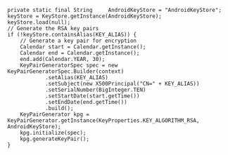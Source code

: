     private static final String     AndroidKeyStore = "AndroidKeyStore";
    keyStore = KeyStore.getInstance(AndroidKeyStore);
    keyStore.load(null);
    // Generate the RSA key pairs
    if (!keyStore.containsAlias(KEY_ALIAS)) {
        // Generate a key pair for encryption
        Calendar start = Calendar.getInstance();
        Calendar end = Calendar.getInstance();
        end.add(Calendar.YEAR, 30);
        KeyPairGeneratorSpec spec = new      KeyPairGeneratorSpec.Builder(context)
                .setAlias(KEY_ALIAS)
                .setSubject(new X500Principal("CN=" + KEY_ALIAS))
                .setSerialNumber(BigInteger.TEN)
                .setStartDate(start.getTime())
                .setEndDate(end.getTime())
                .build();
        KeyPairGenerator kpg = KeyPairGenerator.getInstance(KeyProperties.KEY_ALGORITHM_RSA, AndroidKeyStore);
        kpg.initialize(spec);
        kpg.generateKeyPair();
    }